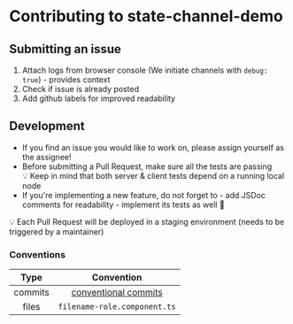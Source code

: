   # Contributing to state-channel-demo
  
 ## Submitting an issue
 1. Attach logs from browser console (We initiate channels with `debug: true`) - provides context
 2. Check if issue is already posted
 3. Add github labels for improved readability 


  ## Development
  - If you find an issue you would like to work on, please assign yourself as the assignee!
  - Before submitting a Pull Request, make sure all the tests are passing  
  💡 Keep in mind that both server & client tests depend on a running local node 
  -  If you're implementing a new feature, do not forget to 
    - add JSDoc comments for readability 
    - implement its tests as well 🚀

💡 Each Pull Request will be deployed in a staging environment (needs to be triggered by a maintainer)

  ### Conventions
 
 | Type | Convention |
 | :------: | :---------: |
 | commits | [conventional commits](https://www.conventionalcommits.org/en/v1.0.0/) |
 | files | `filename-role.component.ts`




 
